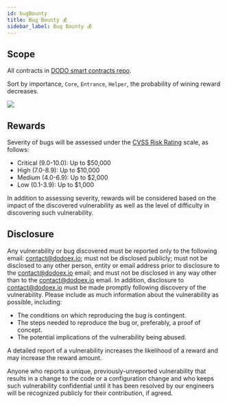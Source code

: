 ```yaml
---
id: bugBounty
title: Bug Bounty 💰
sidebar_label: Bug Bounty 💰
---
```


## Scope

All contracts in [DODO smart contracts repo](https://github.com/DODOEX/dodo-smart-contract).

Sort by importance, `Core`, `Entrance`, `Helper`, the probability of wining reward decreases.

![](https://dodoex.github.io/docs/img/dodo_framework.jpeg)

## Rewards

Severity of bugs will be assessed under the [CVSS Risk Rating](https://www.first.org/cvss/calculator/3.0) scale, as follows:

- Critical (9.0-10.0): Up to \$50,000
- High (7.0-8.9): Up to \$10,000
- Medium (4.0-6.9): Up to \$2,000
- Low (0.1-3.9): Up to \$1,000

In addition to assessing severity, rewards will be considered based on the impact of the discovered vulnerability as well as the level of difficulty in discovering such vulnerability.

## Disclosure

Any vulnerability or bug discovered must be reported only to the following email: contact@dodoex.io; must not be disclosed publicly; must not be disclosed to any other person, entity or email address prior to disclosure to the contact@dodoex.io email; and must not be disclosed in any way other than to the contact@dodoex.io email. In addition, disclosure to contact@dodoex.io must be made promptly following discovery of the vulnerability. Please include as much information about the vulnerability as possible, including:

- The conditions on which reproducing the bug is contingent.
- The steps needed to reproduce the bug or, preferably, a proof of concept.
- The potential implications of the vulnerability being abused.

A detailed report of a vulnerability increases the likelihood of a reward and may increase the reward amount.

Anyone who reports a unique, previously-unreported vulnerability that results in a change to the code or a configuration change and who keeps such vulnerability confidential until it has been resolved by our engineers will be recognized publicly for their contribution, if agreed.

